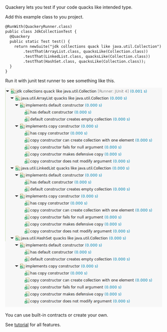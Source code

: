 Quackery lets you test if your code quacks like intended type.

Add this example class to you project.

    @RunWith(QuackeryRunner.class)
    public class JdkCollectionTest {
      @Quackery
      public static Test test() {
        return newSuite("jdk collections quack like java.util.Collection")
            .testThat(ArrayList.class, quacksLike(Collection.class))
            .testThat(LinkedList.class, quacksLike(Collection.class))
            .testThat(HashSet.class, quacksLike(Collection.class));
      }
    }

Run it with junit test runner to see something like this.

![JdkTest.png](main/doc/JdkTest.png "JdkTest.png")

You can use built-in contracts or create your own.

See [tutorial](main/doc/tutorial.md) for all features.
